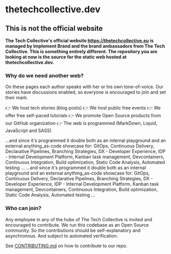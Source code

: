 # thetechcollective.dev

## This is not the official website

**The Tech Collective's official website <https://thetechcollective.eu> is managed by Implement Brand and the brand ambassadors from The Tech Collective. This is something entirely different. The repository you are looking at now is the source for the static web hosted at thetechcollective.dev.**

### Why do we need another web?

On these pages each author speaks with her or his own tone-of-voice. Our stories have discussions enabled, so everyone is encouraged to join and set their mark.

👉 We host tech stories (blog posts)
👉 We host public free events
👉 We offer free self-paced tutorials
👉 We promote Open Source products from our GitHub organization
👉 The web is programmed (MarkDown, Liquid, JavaScript and SASS)

...and since it's programmed it double both as an internal playground and an external anything_as-code showcase for: GitOps, Continuous Delivery, Declarative Pipelines, Branching Strategies, DX - Developer Experience, IDP - Internal Development Platform, Kanban task management, Devcontainers, Continuous Integration, Build optimization, Static Code Analysis, Automated testing ...
...and since it's programmed it double both as an internal playground and an external anything_as-code showcase for: GitOps, Continuous Delivery, Declarative Pipelines, Branching Strategies, DX - Developer Experience, IDP - Internal Development Platform, Kanban task management, Devcontainers, Continuous Integration, Build optimization, Static Code Analysis, Automated testing ...

### Who can join?
Any employee in any of the hubs of The Tech Collective is invited and encouraged to contribute. We run this codebase as an Open Source community. So the contributions should be self-explanatory and asynchronous. And subject to automated verification.

See [CONTRIBUTING.md](CONTRIBUTING.md) on how to contribute to our repo.
